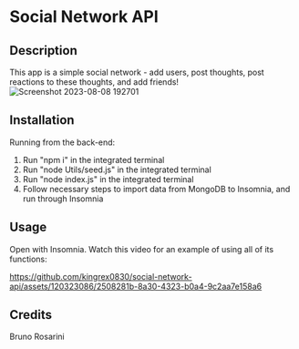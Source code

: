# Social Network API

## Description

This app is a simple social network - add users, post thoughts, post reactions to these thoughts, and add friends!
![Screenshot 2023-08-08 192701](https://github.com/kingrex0830/social-network-api/assets/120323086/f8ee1876-0651-4bb2-bfbe-613037704038)

## Installation

Running from the back-end:

1. Run "npm i" in the integrated terminal
2. Run "node Utils/seed.js" in the integrated terminal
3. Run "node index.js" in the integrated terminal
4. Follow necessary steps to import data from MongoDB to Insomnia, and run through Insomnia

## Usage

Open with Insomnia. Watch this video for an example of using all of its functions:


https://github.com/kingrex0830/social-network-api/assets/120323086/2508281b-8a30-4323-b0a4-9c2aa7e158a6


## Credits

Bruno Rosarini
